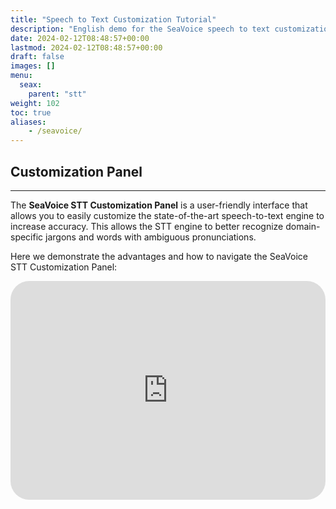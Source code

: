 ```yaml
---
title: "Speech to Text Customization Tutorial"
description: "English demo for the SeaVoice speech to text customization panel and technology."
date: 2024-02-12T08:48:57+00:00
lastmod: 2024-02-12T08:48:57+00:00
draft: false
images: []
menu:
  seax:
    parent: "stt"
weight: 102
toc: true
aliases:
    - /seavoice/
---
```


## Customization Panel
-------------------

The **SeaVoice STT Customization Panel** is a user-friendly interface that allows you to easily customize the 
state-of-the-art speech-to-text engine to increase accuracy. This allows the STT engine to better recognize domain-specific jargons and words with ambiguous pronunciations.

Here we demonstrate the advantages and how to navigate the SeaVoice STT Customization Panel:

   <iframe width="100%" height="350px" src="https://www.youtube.com/embed/1YEU6mexzWQ" title="YouTube video player" frameborder="0" allow="accelerometer; autoplay; clipboard-write; encrypted-media; gyroscope; picture-in-picture" allowfullscreen style="border-radius: 30px;"></iframe>

